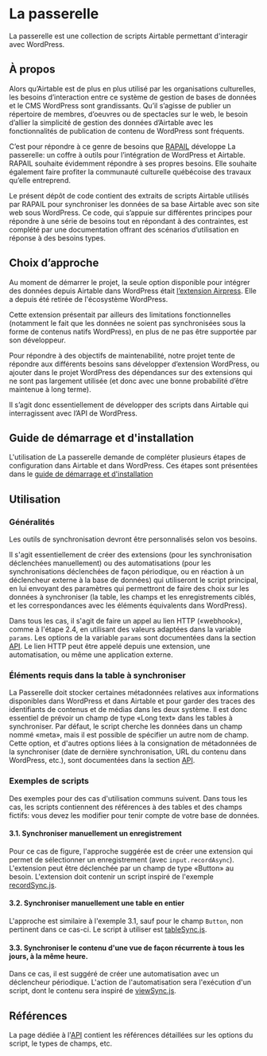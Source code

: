 # La passerelle

La passerelle est une collection de scripts Airtable permettant d'interagir avec WordPress.

## À propos

Alors qu’Airtable est de plus en plus utilisé par les organisations culturelles, les besoins d’interaction entre ce système de gestion de bases de données et le CMS WordPress sont grandissants. Qu’il s’agisse de publier un répertoire de membres, d’oeuvres ou de spectacles sur le web, le besoin d’allier la simplicité de gestion des données d’Airtable avec les fonctionnalités de publication de contenu de WordPress sont fréquents.

C’est pour répondre à ce genre de besoins que [RAPAIL](https://rapail.ca/) développe La passerelle: un coffre à outils pour l’intégration de WordPress et Airtable. RAPAIL souhaite évidemment répondre à ses propres besoins. Elle souhaite également faire profiter la communauté culturelle québécoise des travaux qu’elle entreprend.

Le présent dépôt de code contient des extraits de scripts Airtable utilisés par RAPAIL pour synchroniser les données de sa base Airtable avec son site web sous WordPress. Ce code, qui s’appuie sur différentes principes pour répondre à une série de besoins tout en répondant à des contraintes, est complété par une documentation offrant des scénarios d’utilisation en réponse à des besoins types.

## Choix d’approche

Au moment de démarrer le projet, la seule option disponible pour intégrer des données depuis Airtable dans WordPress était [l’extension Airpress](https://wordpress.org/plugins/airpress/). Elle a depuis été retirée de l'écosystème WordPress.

Cette extension présentait par ailleurs des limitations fonctionnelles (notamment le fait que les données ne soient pas synchronisées sous la forme de contenus natifs WordPress), en plus de ne pas être supportée par son développeur.

Pour répondre à des objectifs de maintenabilité, notre projet tente de répondre aux différents besoins sans développer d’extension WordPress, ou ajouter dans le projet WordPress des dépendances sur des extensions qui ne sont pas largement utilisée (et donc avec une bonne probabilité d’être maintenue à long terme).

Il s’agit donc essentiellement de développer des scripts dans Airtable qui interragissent avec l’API de WordPress.

## Guide de démarrage et d'installation

L'utilisation de La passerelle demande de compléter plusieurs étapes de configuration dans Airtable et dans WordPress. Ces étapes sont présentées dans le [guide de démarrage et d'installation](doc/installation.md)

## Utilisation

### Généralités

Les outils de synchronisation devront être personnalisés selon vos besoins.

Il s'agit essentiellement de créer des extensions (pour les synchronisation déclenchées manuellement) ou des automatisations (pour les synchronisations déclenchées de façon périodique, ou en réaction à un déclencheur externe à la base de données) qui utiliseront le script principal, en lui envoyant des paramètres qui permettront de faire des choix sur les données à synchroniser (la table, les champs et les enregistrements ciblés, et les correspondances avec les éléments équivalents dans WordPress).

Dans tous les cas, il s'agit de faire un appel au lien HTTP («webhook»), comme à l'étape 2.4, en utilisant des valeurs adaptées dans la variable `params`. Les options de la variable `params` sont documentées dans la section [API](doc/api.md). Le lien HTTP peut être appelé depuis une extension, une automatisation, ou même une application externe.


### Éléments requis dans la table à synchroniser

La Passerelle doit stocker certaines métadonnées relatives aux informations disponibles dans WordPress et dans Airtable et pour garder des traces des identifiants de contenus et de médias dans les deux système. Il est donc essentiel de prévoir un champ de type «Long text» dans les tables à synchroniser. Par défaut, le script cherche les données dans un champ nommé «meta», mais il est possible de spécifier un autre nom de champ. Cette option, et d'autres options liées à la consignation de métadonnées de la synchroniser (date de dernière synchronisation, URL du contenu dans WordPress, etc.), sont documentées dans la section [API](doc/api.md).


### Exemples de scripts

Des exemples pour des cas d'utilisation communs suivent. Dans tous les cas, les scripts contiennent des références à des tables et des champs fictifs: vous devez les modifier pour tenir compte de votre base de données.

#### 3.1. Synchroniser manuellement un enregistrement

Pour ce cas de figure, l'approche suggérée est de créer une extension qui permet de sélectionner un enregistrement (avec `input.recordAsync`). L'extension peut être déclenchée par un champ de type «Button» au besoin. L'extension doit contenir un script inspiré de l'exemple [recordSync.js](scripts/recordSync.js).

#### 3.2. Synchroniser manuellement une table en entier

L'approche est similaire à l'exemple 3.1, sauf pour le champ `Button`, non pertinent dans ce cas-ci. Le script à utiliser est  [tableSync.js](scripts/tableSync.js).

#### 3.3. Synchroniser le contenu d'une vue de façon récurrente à tous les jours, à la même heure.

Dans ce cas, il est suggéré de créer une automatisation avec un déclencheur périodique. L'action de l'automatisation sera l'exécution d'un script, dont le contenu sera inspiré de  [viewSync.js](scripts/viewSync.js).

## Références

La page dédiée à l'[API](doc/api.md) contient les références détaillées sur les options du script, le types de champs, etc.

